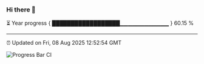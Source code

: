 ### Hi there 👋

⏳ Year progress { ██████████████████▁▁▁▁▁▁▁▁▁▁▁▁ } 60.15 %

---

⏰ Updated on Fri, 08 Aug 2025 12:52:54 GMT

![Progress Bar CI](https://github.com/liununu/liununu/workflows/Progress%20Bar%20CI/badge.svg)
